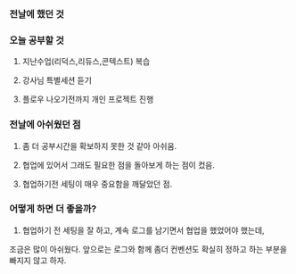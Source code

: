### 전날에 했던 것

### 오늘 공부할 것

1.  지난수업(리덕스,리듀스,콘텍스트) 복습

2.  강사님 특별세션 듣기

3.  플로우 나오기전까지 개인 프로젝트 진행

### 전날에 아쉬웠던 점

1. 좀 더 공부시간을 확보하지 못한 것 같아 아쉬움.

2. 협업에 있어서 그래도 필요한 점을 돌아보게 하는 점이 컸음.

3. 협업하기전 세팅이 매우 중요함을 깨달았던 점.

### 어떻게 하면 더 좋을까?

1. 협업하기 전 세팅을 잘 하고, 계속 로그를 남기면서 협업을 했었어야 했는데,

조금은 많이 아쉬웠다. 앞으로는 로그와 함께 좀더 컨벤션도 확실히 정하고 하는 부분을 빠지지 않고 하자.
